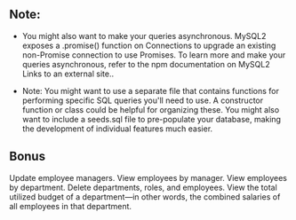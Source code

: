 ## Note:
* You might also want to make your queries asynchronous. MySQL2 exposes a .promise() function on Connections to upgrade an existing non-Promise connection to use Promises. To learn more and make your queries asynchronous, refer to the npm documentation on MySQL2 Links to an external site..

* Note: You might want to use a separate file that contains functions for performing specific SQL queries you'll need to use. A constructor function or class could be helpful for organizing these. You might also want to include a seeds.sql file to pre-populate your database, making the development of individual features much easier.

## Bonus
Update employee managers.
View employees by manager.
View employees by department.
Delete departments, roles, and employees.
View the total utilized budget of a department—in other words, the combined salaries of all employees in that department.
